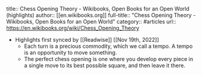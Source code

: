 title:: Chess Opening Theory - Wikibooks, Open Books for an Open World (highlights)
author:: [[en.wikibooks.org]]
full-title:: "Chess Opening Theory - Wikibooks, Open Books for an Open World"
category:: #articles
url:: https://en.wikibooks.org/wiki/Chess_Opening_Theory

- Highlights first synced by [[Readwise]] [[Nov 19th, 2022]]
	- Each turn is a precious commodity, which we call a tempo. A tempo is an opportunity to move something.
	- The perfect chess opening is one where you develop every piece in a single move to its best possible square, and then leave it there.